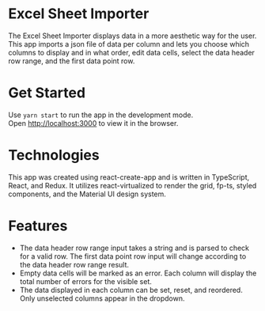 # Excel Sheet Importer

The Excel Sheet Importer displays data in a more aesthetic way for the user. This app imports a json file of data per column and lets you choose which columns to display and in what order, edit data cells, select the data header row range, and the first data point row.

# Get Started

Use `yarn start` to run the app in the development mode.\
Open [http://localhost:3000](http://localhost:3000) to view it in the browser.

# Technologies

This app was created using react-create-app and is written in TypeScript, React, and Redux. It utilizes react-virtualized to render the grid, fp-ts, styled components, and the Material UI design system.

# Features

- The data header row range input takes a string and is parsed to check for a valid row. The first data point row input will change according to the data header row range result.
- Empty data cells will be marked as an error. Each column will display the total number of errors for the visible set.
- The data displayed in each column can be set, reset, and reordered. Only unselected columns appear in the dropdown.
